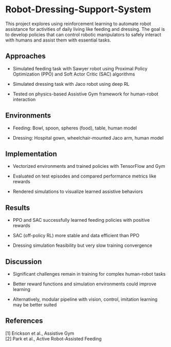 # Robot-Dressing-Support-System

This project explores using reinforcement learning to automate robot assistance for activities of daily living like feeding and dressing. The goal is to develop policies that can control robotic manipulators to safely interact with humans and assist them with essential tasks.

## Approaches

- Simulated feeding task with Sawyer robot using Proximal Policy Optimization (PPO) and Soft Actor Critic (SAC) algorithms

- Simulated dressing task with Jaco robot using deep RL 

- Tested on physics-based Assistive Gym framework for human-robot interaction

## Environments

- Feeding: Bowl, spoon, spheres (food), table, human model

- Dressing: Hospital gown, wheelchair-mounted Jaco arm, human model 

## Implementation

- Vectorized environments and trained policies with TensorFlow and Gym 

- Evaluated on test episodes and compared performance metrics like rewards

- Rendered simulations to visualize learned assistive behaviors

## Results

- PPO and SAC successfully learned feeding policies with positive rewards  

- SAC (off-policy RL) more stable and data efficient than PPO

- Dressing simulation feasibility but very slow training convergence

## Discussion

- Significant challenges remain in training for complex human-robot tasks

- Better reward functions and simulation environments could improve learning

- Alternatively, modular pipeline with vision, control, imitation learning may be better suited

## References

[1] Erickson et al., Assistive Gym  
[2] Park et al., Active Robot-Assisted Feeding
